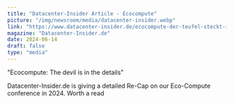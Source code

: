 ```yaml
---
title: "Datacenter-Insider Article - Ecocompute"
picture: "/img/newsroom/media/datacenter-insider.webp"
link: "https://www.datacenter-insider.de/ecocompute-der-teufel-steckt-im-detail-a-8e127b7498612843fc7548ec7341a271/"
magazine: "Datacenter-Insider.de"
date: 2024-06-14
draft: false
type: "media"
---
```

"Ecocompute: The devil is in the details" 

Datacenter-Insider.de is giving a detailed Re-Cap on our Eco-Compute conference in 2024. Worth a read